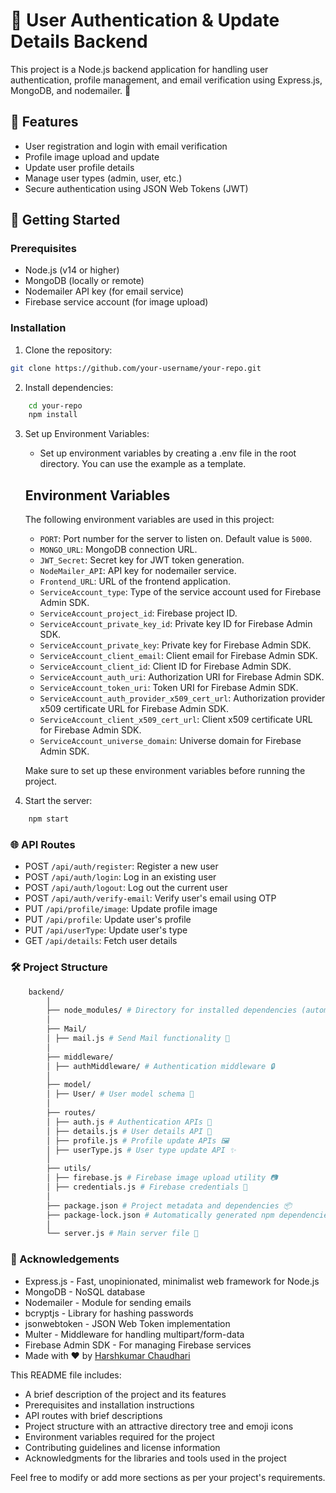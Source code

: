 # 🔐 User Authentication & Update Details Backend

This project is a Node.js backend application for handling user authentication, profile management, and email verification using Express.js, MongoDB, and nodemailer. 📝

## 🌟 Features

- User registration and login with email verification
- Profile image upload and update
- Update user profile details
- Manage user types (admin, user, etc.)
- Secure authentication using JSON Web Tokens (JWT)

## 🚀 Getting Started

### Prerequisites

- Node.js (v14 or higher)
- MongoDB (locally or remote)
- Nodemailer API key (for email service)
- Firebase service account (for image upload)

### Installation

1. Clone the repository:

```bash
git clone https://github.com/your-username/your-repo.git
```

2. Install dependencies:

```bash
    cd your-repo
    npm install
```

3. Set up Environment Variables:

   - Set up environment variables by creating a .env file in the root directory. You can use the example as a template.

   ## Environment Variables

   The following environment variables are used in this project:

   - `PORT`: Port number for the server to listen on. Default value is `5000`.
   - `MONGO_URL`: MongoDB connection URL.
   - `JWT_Secret`: Secret key for JWT token generation.
   - `NodeMailer_API`: API key for nodemailer service.
   - `Frontend_URL`: URL of the frontend application.
   - `ServiceAccount_type`: Type of the service account used for Firebase Admin SDK.
   - `ServiceAccount_project_id`: Firebase project ID.
   - `ServiceAccount_private_key_id`: Private key ID for Firebase Admin SDK.
   - `ServiceAccount_private_key`: Private key for Firebase Admin SDK.
   - `ServiceAccount_client_email`: Client email for Firebase Admin SDK.
   - `ServiceAccount_client_id`: Client ID for Firebase Admin SDK.
   - `ServiceAccount_auth_uri`: Authorization URI for Firebase Admin SDK.
   - `ServiceAccount_token_uri`: Token URI for Firebase Admin SDK.
   - `ServiceAccount_auth_provider_x509_cert_url`: Authorization provider x509 certificate URL for Firebase Admin SDK.
   - `ServiceAccount_client_x509_cert_url`: Client x509 certificate URL for Firebase Admin SDK.
   - `ServiceAccount_universe_domain`: Universe domain for Firebase Admin SDK.

   Make sure to set up these environment variables before running the project.

4. Start the server:

```bash
    npm start
```

### 🌐 API Routes

- POST `/api/auth/register`: Register a new user
- POST `/api/auth/login`: Log in an existing user
- POST `/api/auth/logout`: Log out the current user
- POST `/api/auth/verify-email`: Verify user's email using OTP
- PUT `/api/profile/image`: Update profile image
- PUT `/api/profile`: Update user's profile
- PUT `/api/userType`: Update user's type
- GET `/api/details`: Fetch user details

### 🛠 Project Structure

```bash
    backend/
        │
        ├── node_modules/ # Directory for installed dependencies (automatically created)
        │
        ├── Mail/
        │ ├── mail.js # Send Mail functionality 📧
        │
        ├── middleware/
        │ ├── authMiddleware/ # Authentication middleware 🔒
        │
        ├── model/
        │ ├── User/ # User model schema 👤
        │
        ├── routes/
        │ ├── auth.js # Authentication APIs 🔑
        │ ├── details.js # User details API 📝
        │ ├── profile.js # Profile update APIs 🖼️
        │ ├── userType.js # User type update API ✨
        │
        ├── utils/
        │ ├── firebase.js # Firebase image upload utility 📷
        │ ├── credentials.js # Firebase credentials 🔑
        │
        ├── package.json # Project metadata and dependencies 📦
        ├── package-lock.json # Automatically generated npm dependencies 🔒
        │
        └── server.js # Main server file 🚀
```

### 🙏 Acknowledgements

- Express.js - Fast, unopinionated, minimalist web framework for Node.js
- MongoDB - NoSQL database
- Nodemailer - Module for sending emails
- bcryptjs - Library for hashing passwords
- jsonwebtoken - JSON Web Token implementation
- Multer - Middleware for handling multipart/form-data
- Firebase Admin SDK - For managing Firebase services
- Made with ❤️ by [Harshkumar Chaudhari](https://github.com/IamHarsh05)

This README file includes:

- A brief description of the project and its features
- Prerequisites and installation instructions
- API routes with brief descriptions
- Project structure with an attractive directory tree and emoji icons
- Environment variables required for the project
- Contributing guidelines and license information
- Acknowledgments for the libraries and tools used in the project

Feel free to modify or add more sections as per your project's requirements.
